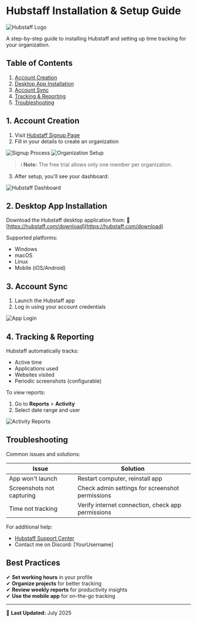 # Hubstaff Installation & Setup Guide

![Hubstaff Logo](https://assets-global.website-files.com/5f4ec532319829593e8e4e64/5f55620b7b806770e6becea2_Hubstaff-logo.svg)

A step-by-step guide to installing Hubstaff and setting up time tracking for your organization.

## Table of Contents
1. [Account Creation](#1-account-creation)
2. [Desktop App Installation](#2-desktop-app-installation)
3. [Account Sync](#3-account-sync)
4. [Tracking & Reporting](#4-tracking--reporting)
5. [Troubleshooting](#troubleshooting)

## 1. Account Creation

1. Visit [Hubstaff Signup Page](https://app.hubstaff.com/)
2. Fill in your details to create an organization

![Signup Process](https://github.com/user-attachments/assets/39780181-a52d-4f8b-ae52-4ffefd8cb80a)
![Organization Setup](https://github.com/user-attachments/assets/2529e5fd-e59a-4460-b798-f238bc803e54)

> ℹ️ **Note:** The free trial allows only one member per organization.

3. After setup, you'll see your dashboard:

![Hubstaff Dashboard](https://github.com/user-attachments/assets/432d34dd-c5c8-4d0e-8788-b6ac955d76ff)

## 2. Desktop App Installation

Download the Hubstaff desktop application from:
🔗 [https://hubstaff.com/download](https://hubstaff.com/download)

Supported platforms:
- Windows
- macOS
- Linux
- Mobile (iOS/Android)

## 3. Account Sync

1. Launch the Hubstaff app
2. Log in using your account credentials

![App Login](https://github.com/user-attachments/assets/43872fd2-5baf-4d42-85b4-f9d95bbd64b2)

## 4. Tracking & Reporting

Hubstaff automatically tracks:
- Active time
- Applications used
- Websites visited
- Periodic screenshots (configurable)

To view reports:
1. Go to **Reports** > **Activity**
2. Select date range and user

![Activity Reports](https://github.com/user-attachments/assets/d2a69d21-ea76-4a12-bc03-f88d9d1b26d8)

## Troubleshooting

Common issues and solutions:

| Issue | Solution |
|-------|----------|
| App won't launch | Restart computer, reinstall app |
| Screenshots not capturing | Check admin settings for screenshot permissions |
| Time not tracking | Verify internet connection, check app permissions |

For additional help:
- [Hubstaff Support Center](https://support.hubstaff.com/)
- Contact me on Discord: [YourUsername]

## Best Practices

✔ **Set working hours** in your profile  
✔ **Organize projects** for better tracking  
✔ **Review weekly reports** for productivity insights  
✔ **Use the mobile app** for on-the-go tracking  

---

📅 **Last Updated:** July 2025  
